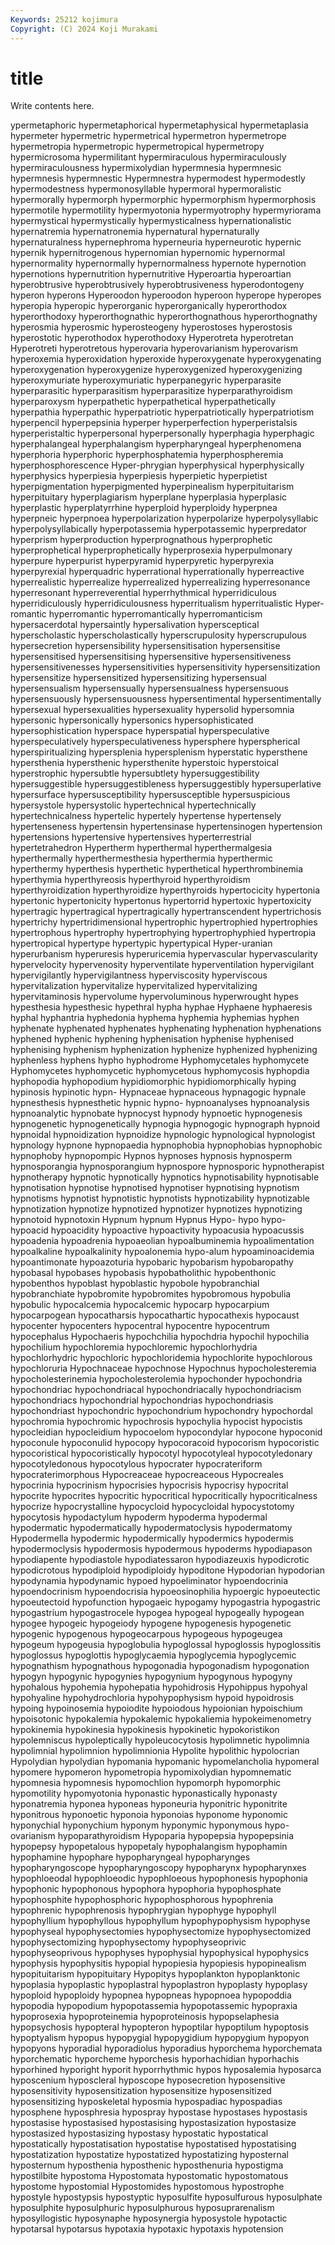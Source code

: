 ```yaml
---
Keywords: 25212 kojimura
Copyright: (C) 2024 Koji Murakami
---
```


# title

Write contents here.



ypermetaphoric
hypermetaphorical hypermetaphysical hypermetaplasia hypermeter hypermetric hypermetrical hypermetron hypermetrope hypermetropia hypermetropic
hypermetropical hypermetropy hypermicrosoma hypermilitant hypermiraculous hypermiraculously hypermiraculousness hypermixolydian hypermnesia hypermnesic
hypermnesis hypermnestic Hypermnestra hypermodest hypermodestly hypermodestness hypermonosyllable hypermoral hypermoralistic hypermorally
hypermorph hypermorphic hypermorphism hypermorphosis hypermotile hypermotility hypermyotonia hypermyotrophy hypermyriorama hypermystical
hypermystically hypermysticalness hypernationalistic hypernatremia hypernatronemia hypernatural hypernaturally hypernaturalness hypernephroma hyperneuria
hyperneurotic hypernic hypernik hypernitrogenous hypernomian hypernomic hypernormal hypernormality hypernormally hypernormalness
hypernote hypernotion hypernotions hypernutrition hypernutritive Hyperoartia hyperoartian hyperobtrusive hyperobtrusively hyperobtrusiveness
hyperodontogeny hyperon hyperons Hyperoodon hyperoodon hyperoon hyperope hyperopes hyperopia hyperopic
hyperorganic hyperorganically hyperorthodox hyperorthodoxy hyperorthognathic hyperorthognathous hyperorthognathy hyperosmia hyperosmic hyperosteogeny
hyperostoses hyperostosis hyperostotic hyperothodox hyperothodoxy Hyperotreta hyperotretan Hyperotreti hyperotretous hyperovaria
hyperovarianism hyperovarism hyperoxemia hyperoxidation hyperoxide hyperoxygenate hyperoxygenating hyperoxygenation hyperoxygenize hyperoxygenized
hyperoxygenizing hyperoxymuriate hyperoxymuriatic hyperpanegyric hyperparasite hyperparasitic hyperparasitism hyperparasitize hyperparathyroidism hyperparoxysm
hyperpathetic hyperpathetical hyperpathetically hyperpathia hyperpathic hyperpatriotic hyperpatriotically hyperpatriotism hyperpencil hyperpepsinia
hyperper hyperperfection hyperperistalsis hyperperistaltic hyperpersonal hyperpersonally hyperphagia hyperphagic hyperphalangeal hyperphalangism
hyperpharyngeal hyperphenomena hyperphoria hyperphoric hyperphosphatemia hyperphospheremia hyperphosphorescence Hyper-phrygian hyperphysical hyperphysically
hyperphysics hyperpiesia hyperpiesis hyperpietic hyperpietist hyperpigmentation hyperpigmented hyperpinealism hyperpituitarism hyperpituitary
hyperplagiarism hyperplane hyperplasia hyperplasic hyperplastic hyperplatyrrhine hyperploid hyperploidy hyperpnea hyperpneic
hyperpnoea hyperpolarization hyperpolarize hyperpolysyllabic hyperpolysyllabically hyperpotassemia hyperpotassemic hyperpredator hyperprism hyperproduction
hyperprognathous hyperprophetic hyperprophetical hyperprophetically hyperprosexia hyperpulmonary hyperpure hyperpurist hyperpyramid hyperpyretic
hyperpyrexia hyperpyrexial hyperquadric hyperrational hyperrationally hyperreactive hyperrealistic hyperrealize hyperrealized hyperrealizing
hyperresonance hyperresonant hyperreverential hyperrhythmical hyperridiculous hyperridiculously hyperridiculousness hyperritualism hyperritualistic Hyper-romantic
hyperromantic hyperromantically hyperromanticism hypersacerdotal hypersaintly hypersalivation hypersceptical hyperscholastic hyperscholastically hyperscrupulosity
hyperscrupulous hypersecretion hypersensibility hypersensitisation hypersensitise hypersensitised hypersensitising hypersensitive hypersensitiveness hypersensitivenesses
hypersensitivities hypersensitivity hypersensitization hypersensitize hypersensitized hypersensitizing hypersensual hypersensualism hypersensually hypersensualness
hypersensuous hypersensuously hypersensuousness hypersentimental hypersentimentally hypersexual hypersexualities hypersexuality hypersolid hypersomnia
hypersonic hypersonically hypersonics hypersophisticated hypersophistication hyperspace hyperspatial hyperspeculative hyperspeculatively hyperspeculativeness
hypersphere hyperspherical hyperspiritualizing hypersplenia hypersplenism hyperstatic hypersthene hypersthenia hypersthenic hypersthenite
hyperstoic hyperstoical hyperstrophic hypersubtle hypersubtlety hypersuggestibility hypersuggestible hypersuggestibleness hypersuggestibly hypersuperlative
hypersurface hypersusceptibility hypersusceptible hypersuspicious hypersystole hypersystolic hypertechnical hypertechnically hypertechnicalness hypertelic
hypertely hypertense hypertensely hypertenseness hypertensin hypertensinase hypertensinogen hypertension hypertensions hypertensive
hypertensives hyperterrestrial hypertetrahedron Hypertherm hyperthermal hyperthermalgesia hyperthermally hyperthermesthesia hyperthermia hyperthermic
hyperthermy hyperthesis hyperthetic hyperthetical hyperthrombinemia hyperthymia hyperthyreosis hyperthyroid hyperthyroidism hyperthyroidization
hyperthyroidize hyperthyroids hypertocicity hypertonia hypertonic hypertonicity hypertonus hypertorrid hypertoxic hypertoxicity
hypertragic hypertragical hypertragically hypertranscendent hypertrichosis hypertrichy hypertridimensional hypertrophic hypertrophied hypertrophies
hypertrophous hypertrophy hypertrophying hypertrophyphied hypertropia hypertropical hypertype hypertypic hypertypical Hyper-uranian
hyperurbanism hyperuresis hyperuricemia hypervascular hypervascularity hypervelocity hypervenosity hyperventilate hyperventilation hypervigilant
hypervigilantly hypervigilantness hyperviscosity hyperviscous hypervitalization hypervitalize hypervitalized hypervitalizing hypervitaminosis hypervolume
hypervoluminous hyperwrought hypes hypesthesia hypesthesic hypethral hypha hyphae Hyphaene hyphaeresis
hyphal hyphantria hyphedonia hyphema hyphemia hyphemias hyphen hyphenate hyphenated hyphenates
hyphenating hyphenation hyphenations hyphened hyphenic hyphening hyphenisation hyphenise hyphenised hyphenising
hyphenism hyphenization hyphenize hyphenized hyphenizing hyphenless hyphens hypho hyphodrome Hyphomycetales
hyphomycete Hyphomycetes hyphomycetic hyphomycetous hyphomycosis hyphopdia hyphopodia hyphopodium hypidiomorphic hypidiomorphically
hyping hypinosis hypinotic hypn- Hypnaceae hypnaceous hypnagogic hypnale hypnesthesis hypnesthetic
hypnic hypno- hypnoanalyses hypnoanalysis hypnoanalytic hypnobate hypnocyst hypnody hypnoetic hypnogenesis
hypnogenetic hypnogenetically hypnogia hypnogogic hypnograph hypnoid hypnoidal hypnoidization hypnoidize hypnologic
hypnological hypnologist hypnology hypnone hypnopaedia hypnophobia hypnophobias hypnophobic hypnophoby hypnopompic
Hypnos hypnoses hypnosis hypnosperm hypnosporangia hypnosporangium hypnospore hypnosporic hypnotherapist hypnotherapy
hypnotic hypnotically hypnotics hypnotisability hypnotisable hypnotisation hypnotise hypnotised hypnotiser hypnotising
hypnotism hypnotisms hypnotist hypnotistic hypnotists hypnotizability hypnotizable hypnotization hypnotize hypnotized
hypnotizer hypnotizes hypnotizing hypnotoid hypnotoxin Hypnum hypnum Hypnus Hypo- hypo
hypo- hypoacid hypoacidity hypoactive hypoactivity hypoacusia hypoacussis hypoadenia hypoadrenia hypoaeolian
hypoalbuminemia hypoalimentation hypoalkaline hypoalkalinity hypoalonemia hypo-alum hypoaminoacidemia hypoantimonate hypoazoturia hypobaric
hypobarism hypobaropathy hypobasal hypobases hypobasis hypobatholithic hypobenthonic hypobenthos hypoblast hypoblastic
hypobole hypobranchial hypobranchiate hypobromite hypobromites hypobromous hypobulia hypobulic hypocalcemia hypocalcemic
hypocarp hypocarpium hypocarpogean hypocatharsis hypocathartic hypocathexis hypocaust hypocenter hypocenters hypocentral
hypocentre hypocentrum hypocephalus Hypochaeris hypochchilia hypochdria hypochil hypochilia hypochilium hypochloremia
hypochloremic hypochlorhydria hypochlorhydric hypochloric hypochloridemia hypochlorite hypochlorous hypochloruria Hypochnaceae hypochnose
Hypochnus hypocholesteremia hypocholesterinemia hypocholesterolemia hypochonder hypochondria hypochondriac hypochondriacal hypochondriacally hypochondriacism
hypochondriacs hypochondrial hypochondrias hypochondriasis hypochondriast hypochondric hypochondrium hypochondry hypochordal hypochromia
hypochromic hypochrosis hypochylia hypocist hypocistis hypocleidian hypocleidium hypocoelom hypocondylar hypocone
hypoconid hypoconule hypoconulid hypocopy hypocoracoid hypocorism hypocoristic hypocoristical hypocoristically hypocotyl
hypocotyleal hypocotyledonary hypocotyledonous hypocotylous hypocrater hypocrateriform hypocraterimorphous Hypocreaceae hypocreaceous Hypocreales
hypocrinia hypocrinism hypocrisies hypocrisis hypocrisy hypocrital hypocrite hypocrites hypocritic hypocritical
hypocritically hypocriticalness hypocrize hypocrystalline hypocycloid hypocycloidal hypocystotomy hypocytosis hypodactylum hypoderm
hypoderma hypodermal hypodermatic hypodermatically hypodermatoclysis hypodermatomy Hypodermella hypodermic hypodermically hypodermics
hypodermis hypodermoclysis hypodermosis hypodermous hypoderms hypodiapason hypodiapente hypodiastole hypodiatessaron hypodiazeuxis
hypodicrotic hypodicrotous hypodiploid hypodiploidy hypoditone Hypodorian hypodorian hypodynamia hypodynamic hypoed
hypoeliminator hypoendocrinia hypoendocrinism hypoendocrisia hypoeosinophilia hypoergic hypoeutectic hypoeutectoid hypofunction hypogaeic
hypogamy hypogastria hypogastric hypogastrium hypogastrocele hypogea hypogeal hypogeally hypogean hypogee
hypogeic hypogeiody hypogene hypogenesis hypogenetic hypogenic hypogenous hypogeocarpous hypogeous hypogeugea
hypogeum hypogeusia hypoglobulia hypoglossal hypoglossis hypoglossitis hypoglossus hypoglottis hypoglycaemia hypoglycemia
hypoglycemic hypognathism hypognathous hypogonadia hypogonadism hypogonation hypogyn hypogynic hypogynies hypogynium
hypogynous hypogyny hypohalous hypohemia hypohepatia hypohidrosis Hypohippus hypohyal hypohyaline hypohydrochloria
hypohypophysism hypoid hypoidrosis hypoing hypoinosemia hypoiodite hypoiodous hypoionian hypoischium hypoisotonic
hypokalemia hypokalemic hypokaliemia hypokeimenometry hypokinemia hypokinesia hypokinesis hypokinetic hypokoristikon hypolemniscus
hypoleptically hypoleucocytosis hypolimnetic hypolimnia hypolimnial hypolimnion hypolimnionia Hypolite hypolithic hypolocrian
Hypolydian hypolydian hypomania hypomanic hypomelancholia hypomeral hypomere hypomeron hypometropia hypomixolydian
hypomnematic hypomnesia hypomnesis hypomochlion hypomorph hypomorphic hypomotility hypomyotonia hyponastic hyponastically
hyponasty hyponatremia hyponea hyponeas hyponeuria hyponitric hyponitrite hyponitrous hyponoetic hyponoia
hyponoias hyponome hyponomic hyponychial hyponychium hyponym hyponymic hyponymous hypo-ovarianism hypoparathyroidism
Hypoparia hypopepsia hypopepsinia hypopepsy hypopetalous hypopetaly hypophalangism hypophamin hypophamine hypophare
hypopharyngeal hypopharynges hypopharyngoscope hypopharyngoscopy hypopharynx hypopharynxes hypophloeodal hypophloeodic hypophloeous hypophonesis
hypophonia hypophonic hypophonous hypophora hypophoria hypophosphate hypophosphite hypophosphoric hypophosphorous hypophrenia
hypophrenic hypophrenosis hypophrygian hypophyge hypophyll hypophyllium hypophyllous hypophyllum hypophypophysism hypophyse
hypophyseal hypophysectomies hypophysectomize hypophysectomized hypophysectomizing hypophysectomy hypophyseoprivic hypophyseoprivous hypophyses hypophysial
hypophysical hypophysics hypophysis hypophysitis hypopial hypopiesia hypopiesis hypopinealism hypopituitarism hypopituitary
Hypopitys hypoplankton hypoplanktonic hypoplasia hypoplastic hypoplastral hypoplastron hypoplasty hypoplasy hypoploid
hypoploidy hypopnea hypopneas hypopnoea hypopoddia hypopodia hypopodium hypopotassemia hypopotassemic hypopraxia
hypoprosexia hypoproteinemia hypoproteinosis hypopselaphesia hypopsychosis hypopteral hypopteron hypoptilar hypoptilum hypoptosis
hypoptyalism hypopus hypopygial hypopygidium hypopygium hypopyon hypopyons hyporadial hyporadiolus hyporadius
hyporchema hyporchemata hyporchematic hyporcheme hyporchesis hyporhachidian hyporhachis hyporhined hyporight hyporit
hyporrhythmic hypos hyposalemia hyposarca hyposcenium hyposcleral hyposcope hyposecretion hyposensitive hyposensitivity
hyposensitization hyposensitize hyposensitized hyposensitizing hyposkeletal hyposmia hypospadiac hypospadias hyposphene hyposphresia
hypospray hypostase hypostases hypostasis hypostasise hypostasised hypostasising hypostasization hypostasize hypostasized
hypostasizing hypostasy hypostatic hypostatical hypostatically hypostatisation hypostatise hypostatised hypostatising hypostatization
hypostatize hypostatized hypostatizing hyposternal hyposternum hyposthenia hyposthenic hyposthenuria hypostigma hypostilbite
hypostoma Hypostomata hypostomatic hypostomatous hypostome hypostomial Hypostomides hypostomous hypostrophe hypostyle
hypostypsis hypostyptic hyposulfite hyposulfurous hyposulphate hyposulphite hyposulphuric hyposulphurous hyposuprarenalism hyposyllogistic
hyposynaphe hyposynergia hyposystole hypotactic hypotarsal hypotarsus hypotaxia hypotaxic hypotaxis hypotension
